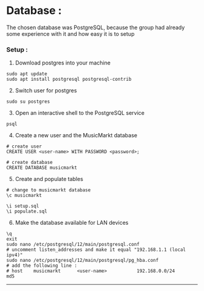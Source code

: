 # Database : 
The chosen database was PostgreSQL, because the group had already some experience with it and how easy it is to setup

### Setup :
1. Download postgres into your machine

```shell
sudo apt update
sudo apt install postgresql postgresql-contrib
```

2. Switch user for postgres

```shell
sudo su postgres
```

3.  Open an interactive shell to the PostgreSQL service
```shell
psql
```

4. Create a new user and the MusicMarkt database
```shell
# create user
CREATE USER <user-name> WITH PASSWORD <password>;

# create database
CREATE DATABASE musicmarkt
```

5. Create and populate tables 
```shell
# change to musicmarkt database
\c musicmarkt

\i setup.sql
\i populate.sql
```

6. Make the database available for LAN devices
```shell
\q
exit
sudo nano /etc/postgresql/12/main/postgresql.conf
# uncomment listen_addresses and make it equal "192.168.1.1 (local ipv4)"
sudo nano /etc/postgresql/12/main/postgresql/pg_hba.conf
# add the following line : 
# host    musicmarkt      <user-name>           192.168.0.0/24          md5
```

---